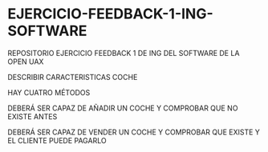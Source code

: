 # EJERCICIO-FEEDBACK-1-ING-SOFTWARE
REPOSITORIO EJERCICIO FEEDBACK 1 DE ING DEL SOFTWARE DE LA OPEN UAX


DESCRIBIR CARACTERISTICAS COCHE


HAY CUATRO MÉTODOS

DEBERÁ SER CAPAZ DE AÑADIR UN COCHE Y COMPROBAR QUE NO EXISTE ANTES


DEBERÁ SER CAPAZ DE VENDER UN COCHE Y COMPROBAR QUE EXISTE Y EL CLIENTE PUEDE PAGARLO
